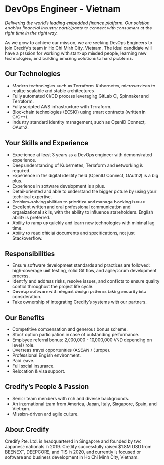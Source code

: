 # DevOps Engineer - Vietnam

_Delivering the world’s leading embedded finance platform. Our solution enables financial industry participants to connect with consumers at the right time in the right way._

As we grow to achieve our mission, we are seeking DevOps Engineers to join Credify’s team in Ho Chi Minh City, Vietnam. The ideal candidate will have a passion for working with start-up minded people, learning new technologies, and building amazing solutions to hard problems.


## Our Technologies

- Modern technologies such as Terraform, Kubernetes, microservices to realize scalable and stable architectures.
- Fully automated CI/CD process leveraging GitLab CI, Spinnaker and Terraform.
- Fully scripted AWS infrastructure with Terraform.
- Blockchain technologies (EOSIO) using smart contracts (written in C/C++).
- Industry standard identity management, such as OpenID Connect, OAuth2.


## Your Skills and Experience

- Experience at least 3 years as a DevOps engineer with demonstrated experience. 
- Deep understanding of Kubernetes, Terraform and networking is required.
- Experience in the digital identity field (OpenID Connect, OAuth2) is a big plus.
- Experience in software development is a plus.
- Detail-oriented and able to understand the bigger picture by using your technical expertise.
- Problem-solving abilities to prioritize and manage blocking issues.
- Excellent written and oral professional communication and organizational skills, with the ability to influence stakeholders. English ability is preferred.
- Ability to ramp up quickly and learn new technologies with minimal lag time.
- Ability to read official documents and specifications, not just Stackoverflow.


## Responsibilities

- Ensure software development standards and practices are followed: high-coverage unit testing, solid Git flow, and agile/scrum development process. 
- Identify and address risks, resolve issues, and conflicts to ensure quality control throughout the project life cycle.
- Develop software with elegant design patterns taking security into consideration.
- Take ownership of integrating Credify’s systems with our partners.


## Our Benefits

- Competitive compensation and generous bonus scheme.
- Stock option participation in case of outstanding performance.
- Employee referral bonus: 2,000,000 - 10,000,000 VND depending on level / role.
- Overseas travel opportunities (ASEAN / Europe).
- Professional English environment.
- Paid leave.
- Full social insurance.
- Relocation & visa support.


## Credify’s People & Passion

- Senior team members with rich and diverse backgrounds.
- An international team from America, Japan, Italy, Singapore, Spain, and Vietnam.
- Mission-driven and agile culture.

## About Credify

Credify Pte. Ltd. is headquartered in Singapore and founded by two Japanese nationals in 2019. Credify successfully raised $1.8M USD from BEENEXT, DEEPCORE, and TIS in 2020, and currently is focused on software and business development in Ho Chi Minh City, Vietnam.
